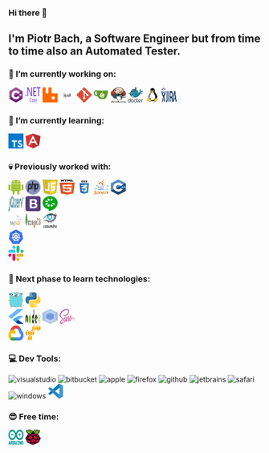 ### Hi there 👋
## I'm Piotr Bach, a Software Engineer but from time to time also an Automated Tester.

### 🔭 I’m currently working on:
<img src="icons/c-sharp.svg" alt="csharp" width="30" height="30"/> <img src="icons/dotnet-core.svg" alt="dotnet-core" width="30" height="30"/> <img src="icons/rabbitmq.svg" alt="rabbitmq" width="30" height="30"/> <img src="icons/signalr.png" alt="signalr" width="30" height="30"/> <img src="icons/git.svg" alt="git" width="30" height="30"/> <img src="icons/gitea.svg" alt="gitea" width="30" height="30"/> <img src="icons/jenkins.svg" alt="jenkins" width="30" height="30"/> <img src="icons/docker.svg" alt="docker" width="30" height="30"/> <img src="icons/linux.svg" alt="linux" width="30" height="30"/> <img src="icons/jira.svg" alt="jira" width="30" height="30"/>

### 🌱 I’m currently learning:
<img src="icons/typescript.svg" alt="typescript" width="30" height="30"/> <img src="icons/angular.svg" alt="angular" width="30" height="30"/> 

### :skull: Previously worked with:
<img src="icons/android.svg" alt="android" width="30" height="30"/> <img src="icons/php.svg" alt="php" width="30" height="30"/> <img src="icons/javascript.svg" alt="javascript" width="30" height="30"/> <img src="icons/html5.svg" alt="html5" width="30" height="30"/> <img src="icons/css3.svg" alt="css3" width="30" height="30"/> <img src="icons/java.svg" alt="java" width="30" height="30"/> <img src="icons/cpp.svg" alt="cpp" width="30" height="30"/> <br />
<img src="icons/jquery.svg" alt="jquery" width="30" height="30"/> <img src="icons/bootstrap-4.svg" alt="bootstrap-4" width="30" height="30"/> <img src="icons/cucumber.svg" alt="cucumber" width="30" height="30"/> <br />
<img src="icons/mysql.svg" alt="mysql" width="30" height="30"/> <img src="icons/mongodb.svg" alt="mongo" width="30" height="30"/> <img src="icons/cassandra.svg" alt="cassandra" width="30" height="30"/> <br />
<img src="icons/kubernets.svg" alt="kubernetes" width="30" height="30"/> <br />
<img src="icons/slack.svg" alt="slack" width="30" height="30"/> 

### 🤔 Next phase to learn technologies:
<img src="icons/golang.svg" alt="golang" width="30" height="30"/> <img src="icons/python.svg" alt="python" width="30" height="30"/> <br />
<img src="icons/flutter.svg" alt="flutter" width="30" height="30"/> <img src="icons/nodejs.svg" alt="nodejs" width="30" height="30"/> <img src="icons/webpack.svg" alt="webpack" width="30" height="30"/> <img src="icons/sass.svg" alt="sass" width="30" height="30"/> <br />
<img src="icons/google-cloud.svg" alt="google-cloud" width="30" height="30"/> <img src="icons/aws.svg" alt="aws" width="30" height="30"/> 

### :computer: Dev Tools:
<img src="https://devicons.github.io/devicon/devicon.git/icons/visualstudio/visualstudio-plain.svg" alt="visualstudio" width="30" height="30"/> <img src="https://devicons.github.io/devicon/devicon.git/icons/bitbucket/bitbucket-original.svg" alt="bitbucket" width="30" height="30"/> <img src="https://devicons.github.io/devicon/devicon.git/icons/apple/apple-original.svg" alt="apple" width="30" height="30"/> <img src="https://devicons.github.io/devicon/devicon.git/icons/firefox/firefox-original.svg" alt="firefox" width="30" height="30"/> <img src="https://devicons.github.io/devicon/devicon.git/icons/github/github-original.svg" alt="github" width="30" height="30"/> <img src="https://devicons.github.io/devicon/devicon.git/icons/jetbrains/jetbrains-original.svg" alt="jetbrains" width="30" height="30"/> <img src="https://devicons.github.io/devicon/devicon.git/icons/safari/safari-original.svg" alt="safari" width="30" height="30"/> <img src="https://devicons.github.io/devicon/devicon.git/icons/windows8/windows8-original.svg" alt="windows" width="30" height="30"/> <img src="icons/vscode.svg" alt="vscode" width="30" height="30"/> 

### :sunglasses: Free time:
<img src="icons/arduino.svg" alt="arduino" width="30" height="30"/> <img src="icons/raspberry-pi.svg" alt="raspberry-pi" width="30" height="30"/>

<!--
**pbach/pbach** is a ✨ _special_ ✨ repository because its `README.md` (this file) appears on your GitHub profile.

Here are some ideas to get you started:

- 🔭 I’m currently working on ...
- 🌱 I’m currently learning ...
- 👯 I’m looking to collaborate on ...
- 🤔 I’m looking for help with ...
- 💬 Ask me about ...
- 📫 How to reach me: ...
- 😄 Pronouns: ...
- ⚡ Fun fact: ...
-->
